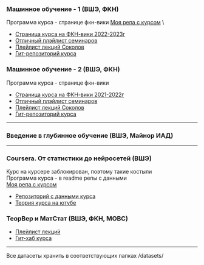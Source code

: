 ### Машинное обучение - 1 (ВШЭ, ФКН)
Программа курса - странице фкн-вики
[Моя репа с курсом](https://github.com/miron34/MyEducation/tree/main/ML1_hse) \
- [Страница курса на ФКН-вики 2022-2023г](http://wiki.cs.hse.ru/Машинное_обучение_1)
- [Отличный плэйлист семинаров](https://youtube.com/playlist?list=PLNKXA-74YGLg3iqSvpUulztmoLZAF0rag)
- [Плейлист лекций Соколов](https://www.youtube.com/playlist?list=PLEwK9wdS5g0ohn4v-t8yaCOEAC0KT3EPf)
- [Гит-репозиторий курса](https://github.com/esokolov/ml-course-hse)

### Машинное обучение - 2 (ВШЭ, ФКН)
Программа курса - странице фкн-вики
- [Страница курса на ФКН-вики 2021-2022г](http://wiki.cs.hse.ru/Машинное_обучение_2/2021_2022)
- [Отличный плэйлист семинаров](https://youtube.com/playlist?list=PLNKXA-74YGLg3iqSvpUulztmoLZAF0rag)
- [Плейлист лекций Соколов](https://www.youtube.com/playlist?list=PLEwK9wdS5g0o_HWWtNffNsBPpNmeuSDYV)
- [Гит-репозиторий курса](https://github.com/esokolov/ml-course-hse)


---
### Введение в глубинное обучение (ВШЭ, Майнор ИАД)

---
### Coursera. От статистики до нейросетей (ВШЭ)
Курс на курсере заблокирован, поэтому такие костыли \
Программа курса - в readme репы с данными \
[Моя репа с курсом](https://github.com/miron34/MyEducation/tree/main/Coursera_matstatAB) 
- [Репозиторий с данными курса](https://github.com/FUlyankin/matstat-AB)
- [Теория курса на ютубе](https://www.youtube.com/@user-bg8cd4fn7d/playlists)

### ТеорВер и МатСтат (ВШЭ, ФКН, МОВС)
- [Плейлист лекций](https://www.youtube.com/playlist?list=PLNKXA-74YGLjDOtDSZEFoy1yP-3AfiHUC)
- [Гит-хаб курса](https://github.com/FUlyankin/yet_another_matstat_course)

---
Все датасеты хранить в соответствующих папках /datasets/
